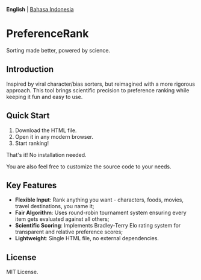 **English** | [Bahasa Indonesia](https://github.com/mahalisyarifuddin/PreferenceRank/blob/main/README-id.md)

# PreferenceRank
Sorting made better, powered by science.

## Introduction
Inspired by viral character/bias sorters, but reimagined with a more rigorous approach. This tool brings scientific precision to preference ranking while keeping it fun and easy to use.

## Quick Start
1. Download the HTML file.
2. Open it in any modern browser.
3. Start ranking!

That's it! No installation needed. 

You are also feel free to customize the source code to your needs.

## Key Features
- **Flexible Input**: Rank anything you want - characters, foods, movies, travel destinations, you name it;
- **Fair Algorithm**: Uses round-robin tournament system ensuring every item gets evaluated against all others;
- **Scientific Scoring**: Implements Bradley-Terry Elo rating system for transparent and relative preference scores;
- **Lightweight**: Single HTML file, no external dependencies.

## License
MIT License.
